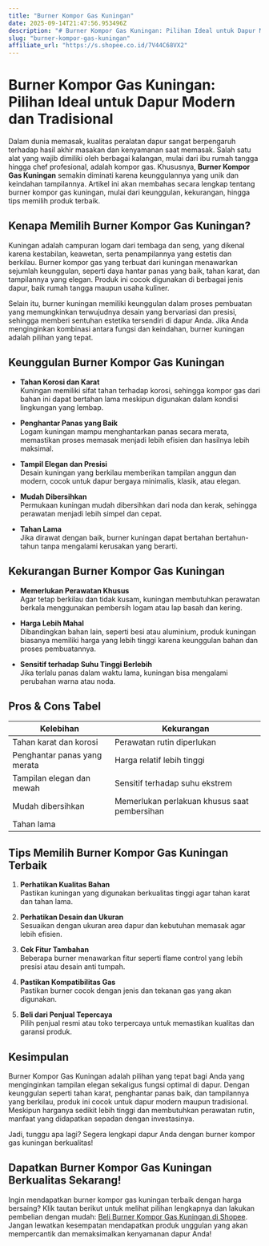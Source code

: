 ```yaml
---
title: "Burner Kompor Gas Kuningan"
date: 2025-09-14T21:47:56.953496Z
description: "# Burner Kompor Gas Kuningan: Pilihan Ideal untuk Dapur Modern dan Tradisional..."
slug: "burner-kompor-gas-kuningan"
affiliate_url: "https://s.shopee.co.id/7V44C68VX2"
---
```

# Burner Kompor Gas Kuningan: Pilihan Ideal untuk Dapur Modern dan Tradisional

Dalam dunia memasak, kualitas peralatan dapur sangat berpengaruh terhadap hasil akhir masakan dan kenyamanan saat memasak. Salah satu alat yang wajib dimiliki oleh berbagai kalangan, mulai dari ibu rumah tangga hingga chef profesional, adalah kompor gas. Khususnya, **Burner Kompor Gas Kuningan** semakin diminati karena keunggulannya yang unik dan keindahan tampilannya. Artikel ini akan membahas secara lengkap tentang burner kompor gas kuningan, mulai dari keunggulan, kekurangan, hingga tips memilih produk terbaik.

## Kenapa Memilih Burner Kompor Gas Kuningan?

Kuningan adalah campuran logam dari tembaga dan seng, yang dikenal karena kestabilan, keawetan, serta penampilannya yang estetis dan berkilau. Burner kompor gas yang terbuat dari kuningan menawarkan sejumlah keunggulan, seperti daya hantar panas yang baik, tahan karat, dan tampilannya yang elegan. Produk ini cocok digunakan di berbagai jenis dapur, baik rumah tangga maupun usaha kuliner.

Selain itu, burner kuningan memiliki keunggulan dalam proses pembuatan yang memungkinkan terwujudnya desain yang bervariasi dan presisi, sehingga memberi sentuhan estetika tersendiri di dapur Anda. Jika Anda menginginkan kombinasi antara fungsi dan keindahan, burner kuningan adalah pilihan yang tepat.

## Keunggulan Burner Kompor Gas Kuningan

- **Tahan Korosi dan Karat**  
  Kuningan memiliki sifat tahan terhadap korosi, sehingga kompor gas dari bahan ini dapat bertahan lama meskipun digunakan dalam kondisi lingkungan yang lembap.

- **Penghantar Panas yang Baik**  
  Logam kuningan mampu menghantarkan panas secara merata, memastikan proses memasak menjadi lebih efisien dan hasilnya lebih maksimal.

- **Tampil Elegan dan Presisi**  
  Desain kuningan yang berkilau memberikan tampilan anggun dan modern, cocok untuk dapur bergaya minimalis, klasik, atau elegan.

- **Mudah Dibersihkan**  
  Permukaan kuningan mudah dibersihkan dari noda dan kerak, sehingga perawatan menjadi lebih simpel dan cepat.

- **Tahan Lama**  
  Jika dirawat dengan baik, burner kuningan dapat bertahan bertahun-tahun tanpa mengalami kerusakan yang berarti.

## Kekurangan Burner Kompor Gas Kuningan

- **Memerlukan Perawatan Khusus**  
  Agar tetap berkilau dan tidak kusam, kuningan membutuhkan perawatan berkala menggunakan pembersih logam atau lap basah dan kering.

- **Harga Lebih Mahal**  
  Dibandingkan bahan lain, seperti besi atau aluminium, produk kuningan biasanya memiliki harga yang lebih tinggi karena keunggulan bahan dan proses pembuatannya.

- **Sensitif terhadap Suhu Tinggi Berlebih**  
  Jika terlalu panas dalam waktu lama, kuningan bisa mengalami perubahan warna atau noda.

## Pros & Cons Tabel

| **Kelebihan**                             | **Kekurangan**                         |
|-----------------------------------------|-------------------------------------|
| Tahan karat dan korosi                  | Perawatan rutin diperlukan          |
| Penghantar panas yang merata            | Harga relatif lebih tinggi         |
| Tampilan elegan dan mewah               | Sensitif terhadap suhu ekstrem     |
| Mudah dibersihkan                       | Memerlukan perlakuan khusus saat pembersihan |
| Tahan lama                              |                                 |

## Tips Memilih Burner Kompor Gas Kuningan Terbaik

1. **Perhatikan Kualitas Bahan**  
   Pastikan kuningan yang digunakan berkualitas tinggi agar tahan karat dan tahan lama.

2. **Perhatikan Desain dan Ukuran**  
   Sesuaikan dengan ukuran area dapur dan kebutuhan memasak agar lebih efisien.

3. **Cek Fitur Tambahan**  
   Beberapa burner menawarkan fitur seperti flame control yang lebih presisi atau desain anti tumpah.

4. **Pastikan Kompatibilitas Gas**  
   Pastikan burner cocok dengan jenis dan tekanan gas yang akan digunakan.

5. **Beli dari Penjual Tepercaya**  
   Pilih penjual resmi atau toko terpercaya untuk memastikan kualitas dan garansi produk.

## Kesimpulan

Burner Kompor Gas Kuningan adalah pilihan yang tepat bagi Anda yang menginginkan tampilan elegan sekaligus fungsi optimal di dapur. Dengan keunggulan seperti tahan karat, penghantar panas baik, dan tampilannya yang berkilau, produk ini cocok untuk dapur modern maupun tradisional. Meskipun harganya sedikit lebih tinggi dan membutuhkan perawatan rutin, manfaat yang didapatkan sepadan dengan investasinya. 

Jadi, tunggu apa lagi? Segera lengkapi dapur Anda dengan burner kompor gas kuningan berkualitas!

## Dapatkan Burner Kompor Gas Kuningan Berkualitas Sekarang!

Ingin mendapatkan burner kompor gas kuningan terbaik dengan harga bersaing? Klik tautan berikut untuk melihat pilihan lengkapnya dan lakukan pembelian dengan mudah: [Beli Burner Kompor Gas Kuningan di Shopee](https://s.shopee.co.id/7V44C68VX2). Jangan lewatkan kesempatan mendapatkan produk unggulan yang akan mempercantik dan memaksimalkan kenyamanan dapur Anda!